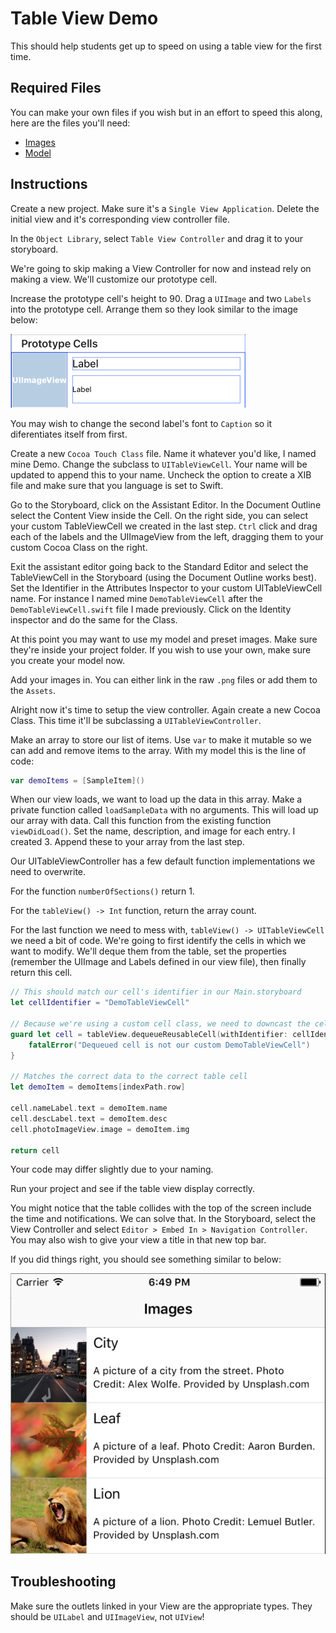 # Table View Demo
This should help students get up to speed on using a table view for the first time.

## Required Files
You can make your own files if you wish but in an effort to speed this along, here are the files you'll need:

- [Images](https://github.com/Sirusblk/CS411SampleCode/tree/master/TableViewDemo/TableViewDemo/Images)
- [Model](https://github.com/Sirusblk/CS411SampleCode/tree/master/TableViewDemo/TableViewDemo/Models)


## Instructions
Create a new project. Make sure it's a `Single View Application`. Delete the initial view and it's corresponding view controller file.

In the `Object Library`, select `Table View Controller` and drag it to your storyboard.

We're going to skip making a View Controller for now and instead rely on making a view. We'll customize our prototype cell.

Increase the prototype cell's height to 90. Drag a `UIImage` and two `Labels` into the prototype cell. Arrange them so they look similar to the image below:

![UIImage and two Labels](https://raw.githubusercontent.com/Sirusblk/CS411SampleCode/master/TableViewDemo/img/pic01.png)

You may wish to change the second label's font to `Caption` so it diferentiates itself from first.

Create a new `Cocoa Touch Class` file. Name it whatever you'd like, I named mine Demo. Change the subclass to `UITableViewCell`. Your name will be updated to append this to your name. Uncheck the option to create a XIB file and make sure that you language is set to Swift.

Go to the Storyboard, click on the Assistant Editor. In the Document Outline select the Content View inside the Cell. On the right side, you can select your custom TableViewCell we created in the last step. `Ctrl` click and drag each of the labels and the UIImageView from the left, dragging them to your custom Cocoa Class on the right.

Exit the assistant editor going back to the Standard Editor and select the TableViewCell in the Storyboard (using the Document Outline works best). Set the Identifier in the Attributes Inspector to your custom UITableViewCell name. For instance I named mine `DemoTableViewCell` after the `DemoTableViewCell.swift` file I made previously. Click on the Identity inspector and do the same for the Class.

At this point you may want to use my model and preset images. Make sure they're inside your project folder. If you wish to use your own, make sure you create your model now.

Add your images in. You can either link in the raw `.png` files or add them to the `Assets`.

Alright now it's time to setup the view controller. Again create a new Cocoa Class. This time it'll be subclassing a `UITableViewController`.

Make an array to store our list of items. Use `var` to make it mutable so we can add and remove items to the array. With my model this is the line of code:

```swift
var demoItems = [SampleItem]()
```

When our view loads, we want to load up the data in this array. Make a private function called `loadSampleData` with no arguments. This will load up our array with data. Call this function from the existing function `viewDidLoad()`. Set the name, description, and image for each entry. I created 3. Append these to your array from the last step.

Our UITableViewController has a few default function implementations we need to overwrite.

For the function `numberOfSections()` return 1.

For the `tableView() -> Int` function, return the array count.

For the last function we need to mess with, `tableView() -> UITableViewCell` we need a bit of code. We're going to first identify the cells in which we want to modify. We'll deque them from the table, set the properties (remember the UIImage and Labels defined in our view file), then finally return this cell.

```swift
// This should match our cell's identifier in our Main.storyboard
let cellIdentifier = "DemoTableViewCell"

// Because we're using a custom cell class, we need to downcast the cell to our custom cell
guard let cell = tableView.dequeueReusableCell(withIdentifier: cellIdentifier, for: indexPath) as? DemoTableViewCell else {
    fatalError("Dequeued cell is not our custom DemoTableViewCell")
}

// Matches the correct data to the correct table cell
let demoItem = demoItems[indexPath.row]

cell.nameLabel.text = demoItem.name
cell.descLabel.text = demoItem.desc
cell.photoImageView.image = demoItem.img

return cell
```

Your code may differ slightly due to your naming.

Run your project and see if the table view display correctly.

You might notice that the table collides with the top of the screen include the time and notifications. We can solve that. In the Storyboard, select the View Controller and select `Editor > Embed In > Navigation Controller`. You may also wish to give your view a title in that new top bar.

If you did things right, you should see something similar to below:

![Finalized Table View](https://raw.githubusercontent.com/Sirusblk/CS411SampleCode/master/TableViewDemo/img/pic02.png)

## Troubleshooting
Make sure the outlets linked in your View are the appropriate types. They should be `UILabel` and `UIImageView`, not `UIView`!
